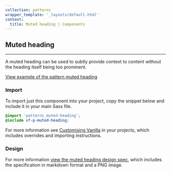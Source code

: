 ```yaml
---
collection: patterns
wrapper_template: '_layouts/default.html'
context:
  title: Muted heading | Components
---
```


## Muted heading

<hr>

A muted heading can be used to subtly provide context to content without the heading itself being too prominent.

<a href="/examples/patterns/headings/muted/" class="js-example">
View example of the pattern muted heading
</a>

### Import

To import just this component into your project, copy the snippet below and include it in your main Sass file.

```scss
@import 'patterns_muted-heading';
@include vf-p-muted-heading;
```

For more information see [Customising Vanilla](/customising-vanilla/) in your projects, which includes overrides and importing instructions.

### Design

For more information [view the muted heading design spec](https://github.com/ubuntudesign/vanilla-design/tree/master/Muted%20heading), which includes the specification in markdown format and a PNG image.
